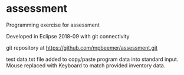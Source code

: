 # assessment
Programming exercise for assessment

Developed in Eclipse 2018-09 with git connectivity

git repository at https://github.com/mpbeemer/assessment.git

test data.txt file added to copy/paste program data into standard input.
Mouse replaced with Keyboard to match provided inventory data.